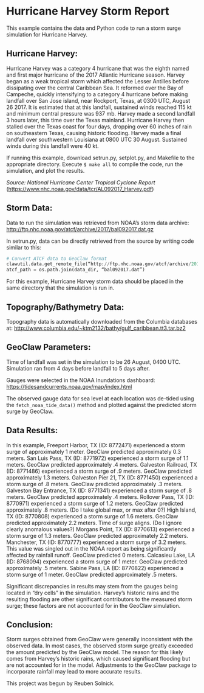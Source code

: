 # Hurricane Harvey Storm Report
This example contains the data and Python code to run a storm surge simulation for Hurricane Harvey.

## Hurricane Harvey:
Hurricane Harvey was a category 4 hurricane that was the eighth named and first major hurricane of the 2017 Atlantic Hurricane season. Harvey began as a weak tropical storm which affected the Lesser Antilles before dissipating over the central Caribbean Sea. It reformed over the Bay of Campeche, quickly intensifying to a category 4 hurricane before making landfall over San Jose island, near Rockport, Texas, at 0300 UTC, August 26 2017. It is estimated that at this landfall, sustained winds reached 115 kt and minimum central pressure was 937 mb. Harvey made a second landfall 3 hours later, this time over the Texas mainland. Hurricane Harvey then stalled over the Texas coast for four days, dropping over 60 inches of rain on southeastern Texas, causing historic flooding. Harvey made a final landfall over southwestern Louisiana at 0800 UTC 30 August. Sustained winds during this landfall were 40 kt.

If running this example, download setrun.py, setplot.py, and Makefile to the appropriate directory. Execute `$ make all` to compile the code, run the simulation, and plot the results.

*Source: National Hurricane Center Tropical Cyclone Report*
(https://www.nhc.noaa.gov/data/tcr/AL092017_Harvey.pdf)

## Storm Data:
Data to run the simulation was retrieved from NOAA’s storm data archive:
http://ftp.nhc.noaa.gov/atcf/archive/2017/bal092017.dat.gz

In setrun.py, data can be directly retrieved from the source by writing code similar to this:
```python
# Convert ATCF data to GeoClaw format
clawutil.data.get_remote_file(“http://ftp.nhc.noaa.gov/atcf/archive/2017/bal092017.dat.gz”)
atcf_path = os.path.join(data_dir, “bal092017.dat”)
```

For this example, Hurricane Harvey storm data should be placed in the same directory that the simulation is run in.

## Topography/Bathymetry Data:
Topography data is automatically downloaded from the Columbia databases at:
http://www.columbia.edu/~ktm2132/bathy/gulf_caribbean.tt3.tar.bz2

## GeoClaw Parameters:
Time of landfall was set in the simulation to be 26 August, 0400 UTC. Simulation ran from 4 days before landfall to 5 days after.

Gauges were selected in the NOAA Inundations dashboard:
https://tidesandcurrents.noaa.gov/map/index.html

The observed gauge data for sea level at each location was de-tided using the `fetch_noaa_tide_data()` method and plotted against the predicted storm surge by GeoClaw.

## Data Results:
In this example,
Freeport Harbor, TX (ID: 8772471) experienced a storm surge of approximately 1 meter. GeoClaw predicted approximately 0.3 meters. 
San Luis Pass, TX (ID: 8771972) experienced a storm surge of 1.1 meters. GeoClaw predicted approximately .4 meters. 
Galveston Railroad, TX (ID: 8771486) experienced a storm surge of .9 meters. GeoClaw predicted approximately 1.3 meters. 
Galveston Pier 21, TX (ID: 8771450) experienced a storm surge of .8 meters. GeoClaw predicted approximately .3 meters. 
Galveston Bay Entrance, TX (ID: 8771341) experienced a storm surge of .8 meters. GeoClaw predicted approximately .4 meters. 
Rollover Pass, TX (ID: 8770971) experienced a storm surge of 1.2 meters. GeoClaw predicted approximately .8 meters.  (Do I take global max, or max after 0?)
High Island, TX (ID: 8770808) experienced a storm surge of 1.6 meters. GeoClaw predicted approximately 2.2 meters. Time of surge aligns. (Do I ignore clearly anomalous values?)
Morgans Point, TX (ID: 8770613) experienced a storm surge of 1.3 meters. GeoClaw predicted approximately 2.2 meters. 
Manchester, TX (ID: 8770777) experienced a storm surge of 3.2 meters. This value was singled out in the NOAA report as being significantly affected by rainfall runoff. GeoClaw predicted 0 meters. 
Calcasieu Lake, LA (ID: 8768094) experienced a storm surge of 1 meter. GeoClaw predicted approximately .5 meters. 
Sabine Pass, LA (ID: 8770822) experienced a storm surge of 1 meter. GeoClaw predicted approximately .5 meters. 

Significant discrepancies in results may stem from the gauges being located in “dry cells” in the simulation. Harvey’s historic rains and the resulting flooding are other significant contributors to the measured storm surge; these factors are not accounted for in the GeoClaw simulation.

## Conclusion:
Storm surges obtained from GeoClaw were generally inconsistent with the observed data. In most cases, the observed storm surge greatly exceeded the amount predicted by the GeoClaw model. The reason for this likely comes from Harvey’s historic rains, which caused significant flooding but are not accounted for in the model. Adjustments to the GeoClaw package to incorporate rainfall may lead to more accurate results.

This project was begun by Reuben Solnick.
